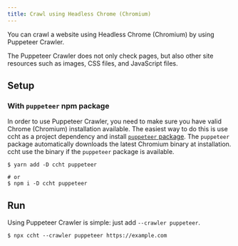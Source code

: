 ```yaml
---
title: Crawl using Headless Chrome (Chromium)
---
```


You can crawl a website using Headless Chrome (Chromium) by using Puppeteer Crawler.

The Puppeteer Crawler does not only check pages, but also other site resources such as images, CSS files, and JavaScript files.

## Setup

### With `puppeteer` npm package

In order to use Puppeteer Crawler, you need to make sure you have valid Chrome (Chromium) installation available.
The easiest way to do this is use ccht as a project dependency and install [`puppeteer` package](https://www.npmjs.com/package/puppeteer).
The `puppeteer` package automatically downloads the latest Chromium binary at installation.
ccht use the binary if the `puppeteer` package is available.

```shell
$ yarn add -D ccht puppeteer

# or
$ npm i -D ccht puppeteer
```

## Run

Using Puppeteer Crawler is simple: just add `--crawler puppeteer`.

```shell
$ npx ccht --crawler puppeteer https://example.com
```
